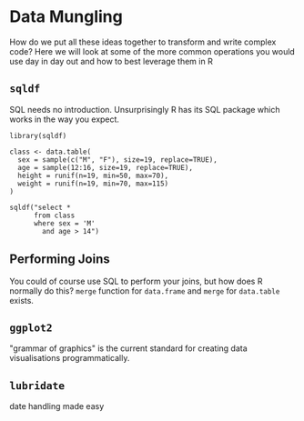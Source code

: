 Data Mungling
=============

How do we put all these ideas together to transform and write complex code?
Here we will look at some of the more common operations you would use day in
day out and how to best leverage them in R

`sqldf`
-------

SQL needs no introduction. Unsurprisingly R has its SQL package which works in the way
you expect. 

```{.r}
library(sqldf)

class <- data.table(
  sex = sample(c("M", "F"), size=19, replace=TRUE),
  age = sample(12:16, size=19, replace=TRUE),
  height = runif(n=19, min=50, max=70),
  weight = runif(n=19, min=70, max=115)
)

sqldf("select *
      from class
      where sex = 'M' 
        and age > 14")
```

Performing Joins
----------------

You could of course use SQL to perform your joins, but how does R normally do this?
`merge` function for `data.frame` and `merge` for `data.table` exists.

`ggplot2`
---------

"grammar of graphics" is the current standard for creating data visualisations
programmatically.

`lubridate`
-----------

date handling made easy